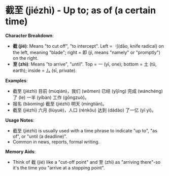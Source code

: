 # **截至 (jiézhì) - Up to; as of (a certain time)**

**Character Breakdown**:  
- **截 (jié)**: Means "to cut off", "to intercept". Left = ⺉(dāo, knife radical) on the left, meaning "blade"; right = 即 (jí, means "namely" or "promptly") on the right.  
- **至 (zhì)**: Means "to arrive", "until". Top = 一 (yī, one); bottom = 土 (tǔ, earth); inside = 厶 (sī, private).

**Examples**:  
- 截至 (jiézhì) 目前 (mùqián)，我们 (wǒmen) 已经 (yǐjīng) 完成 (wánchéng) 了 (le) 一半 (yíbàn) 工作 (gōngzuò)。  
- 报名 (bàomíng) 截至 (jiézhì) 明天 (míngtiān)。  
- 截至 (jiézhì) 六月 (liùyuè)，人口 (rénkǒu) 达到 (dádào) 了一亿 (yī yì)。

**Usage Notes**:  
- 截至 (jiézhì) is usually used with a time phrase to indicate "up to", "as of", or "until (a deadline)".  
- Common in news, reports, formal writing.

**Memory Aids**:  
- Think of 截 (jié) like a "cut-off point" and 至 (zhì) as "arriving there"-so it's the time you "arrive at a stopping point".